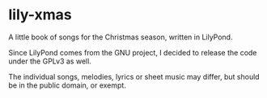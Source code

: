 # lily-xmas
A little book of songs for the Christmas season, written in LilyPond.

Since LilyPond comes from the GNU project, I decided to release the code under the GPLv3 as well.

The individual songs, melodies, lyrics or sheet music may differ, but should be in the public domain, or exempt.

